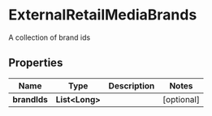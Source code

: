 

# ExternalRetailMediaBrands

A collection of brand ids

## Properties

| Name | Type | Description | Notes |
|------------ | ------------- | ------------- | -------------|
|**brandIds** | **List&lt;Long&gt;** |  |  [optional] |



